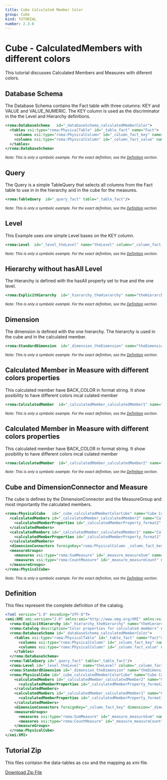 ```yaml
---
title: Cube Calculated Member Color
group: Cube
kind: TUTORIAL
number: 2.3.6
---
```

# Cube - CalculatedMembers with different colors

This tutorial discusses Calculated Members and Measures with diferent colors.



## Database Schema

The Database Schema contains the Fact table with three columns: KEY and VALUE and VALUE_NUMERIC. The KEY column is used as the discriminator in the the Level and Hierarchy definitions.


```xml
<roma:DatabaseSchema   id="_databaseSchema_calculatedMemberColor">
  <tables xsi:type="roma:PhysicalTable" id="_table_fact" name="Fact">
    <columns xsi:type="roma:PhysicalColumn" id="_column_fact_key" name="KEY"/>
    <columns xsi:type="roma:PhysicalColumn" id="_column_fact_value" name="VALUE" type="Integer"/>
  </tables>
</roma:DatabaseSchema>

```
*<small>Note: This is only a symbolic example. For the exact definition, see the [Definition](#definition) section.</small>*
## Query

The Query is a simple TableQuery that selects all columns from the Fact table to use in in the hierarchy and in the cube for the measures.


```xml
<roma:TableQuery  id="_query_fact" table="_table_fact"/>

```
*<small>Note: This is only a symbolic example. For the exact definition, see the [Definition](#definition) section.</small>*
## Level

This Example uses one simple Level bases on the KEY column.


```xml
<roma:Level  id="_level_theLevel" name="theLevel" column="_column_fact_key"/>

```
*<small>Note: This is only a symbolic example. For the exact definition, see the [Definition](#definition) section.</small>*
## Hierarchy without hasAll Level

The Hierarchy is defined with the hasAll property set to true and the one level.


```xml
<roma:ExplicitHierarchy  id="_hierarchy_theHierarchy" name="theHierarchy" primaryKey="_column_fact_key" query="_query_fact" levels="_level_theLevel"/>

```
*<small>Note: This is only a symbolic example. For the exact definition, see the [Definition](#definition) section.</small>*
## Dimension

The dimension is defined with the one hierarchy. The hierarchy is used in the cube and in the calculated member.


```xml
<roma:StandardDimension  id="_dimension_theDimension" name="theDimension" hierarchies="roma:ExplicitHierarchy _hierarchy_theHierarchy"/>

```
*<small>Note: This is only a symbolic example. For the exact definition, see the [Definition](#definition) section.</small>*
## Calculated Member in Measure with different colors properties

This calculated member have BACK_COLOR in format string. It show posibility to have different colors incal culated member


```xml
<roma:CalculatedMember  id="_calculatedMember_calculatedMember1" name="Calculated Member 1" displayFolder="folder" formula="[Measures].[Measure-Sum] / [Measures].[Measure-Count]" parent="[theDimension].[theHierarchy].[All theHierarchys]" hierarchy="roma:ExplicitHierarchy _hierarchy_theHierarchy"/>

```
*<small>Note: This is only a symbolic example. For the exact definition, see the [Definition](#definition) section.</small>*
## Calculated Member in Measure with different colors properties

This calculated member have BACK_COLOR in format string. It show posibility to have different colors incal culated member



```xml
<roma:CalculatedMember  id="_calculatedMember_calculatedMember2" name="Calculated Member 2" displayFolder="folder" formula="[Measures].[Measure-Sum] / [Measures].[Measure-Count]"/>

```
*<small>Note: This is only a symbolic example. For the exact definition, see the [Definition](#definition) section.</small>*
## Cube and DimensionConnector and Measure

The cube is defines by the DimensionConnector and the MeasureGroup and most importantly the calculated members.


```xml
<roma:PhysicalCube   id="_cube_calculatedMemberColorCube" name="Cube CalculatedMember with different colors" query="_query_fact">
  <calculatedMembers id="_calculatedMember_calculatedMember2" name="Calculated Member 2" displayFolder="folder" formula="[Measures].[Measure-Sum] / [Measures].[Measure-Count]">
    <calculatedMemberProperties id="_calculatedMemberProperty_format2" name="FORMAT_STRING" value="$#,##;BACK_COLOR=255;FORE_COLOR=13369395"/>
  </calculatedMembers>
  <calculatedMembers id="_calculatedMember_calculatedMember1" name="Calculated Member 1" displayFolder="folder" formula="[Measures].[Measure-Sum] / [Measures].[Measure-Count]" parent="[theDimension].[theHierarchy].[All theHierarchys]" hierarchy="roma:ExplicitHierarchy _hierarchy_theHierarchy">
    <calculatedMemberProperties id="_calculatedMemberProperty_format1" name="FORMAT_STRING" value="$#,##0.00;BACK_COLOR=65535;FORE_COLOR=13369395"/>
  </calculatedMembers>
  <dimensionConnectors foreignKey="roma:PhysicalColumn _column_fact_key" dimension="roma:StandardDimension _dimension_theDimension" id="_dimensionConnector_theDimension"/>
  <measureGroups>
    <measures xsi:type="roma:SumMeasure" id="_measure_measureSum" name="Measure-Sum" formatString="$#,##0.00;BACK_COLOR=32768;FORE_COLOR=0" column="_column_fact_value"/>
    <measures xsi:type="roma:CountMeasure" id="_measure_measureCount" name="Measure-Count" formatString="$#,##0.00;BACK_COLOR=16711680;FORE_COLOR=0" column="_column_fact_value"/>
  </measureGroups>
</roma:PhysicalCube>

```
*<small>Note: This is only a symbolic example. For the exact definition, see the [Definition](#definition) section.</small>*

## Definition

This files represent the complete definition of the catalog.

```xml
<?xml version="1.0" encoding="UTF-8"?>
<xmi:XMI xmi:version="2.0" xmlns:xmi="http://www.omg.org/XMI" xmlns:xsi="http://www.w3.org/2001/XMLSchema-instance" xmlns:roma="https://www.daanse.org/spec/org.eclipse.daanse.rolap.mapping">
  <roma:ExplicitHierarchy id="_hierarchy_theHierarchy" name="theHierarchy" primaryKey="_column_fact_key" query="_query_fact" levels="_level_theLevel"/>
  <roma:Catalog description="Color properties for calculated members" name="Daanse Tutorial - Cube Calculated Member Color" cubes="_cube_calculatedMemberColorCube" dbschemas="_databaseSchema_calculatedMemberColor"/>
  <roma:DatabaseSchema id="_databaseSchema_calculatedMemberColor">
    <tables xsi:type="roma:PhysicalTable" id="_table_fact" name="Fact">
      <columns xsi:type="roma:PhysicalColumn" id="_column_fact_key" name="KEY"/>
      <columns xsi:type="roma:PhysicalColumn" id="_column_fact_value" name="VALUE" type="Integer"/>
    </tables>
  </roma:DatabaseSchema>
  <roma:TableQuery id="_query_fact" table="_table_fact"/>
  <roma:Level id="_level_theLevel" name="theLevel" column="_column_fact_key"/>
  <roma:StandardDimension id="_dimension_theDimension" name="theDimension" hierarchies="_hierarchy_theHierarchy"/>
  <roma:PhysicalCube id="_cube_calculatedMemberColorCube" name="Cube CalculatedMember with different colors" query="_query_fact">
    <calculatedMembers id="_calculatedMember_calculatedMember2" name="Calculated Member 2" displayFolder="folder" formula="[Measures].[Measure-Sum] / [Measures].[Measure-Count]">
      <calculatedMemberProperties id="_calculatedMemberProperty_format2" name="FORMAT_STRING" value="$#,##;BACK_COLOR=255;FORE_COLOR=13369395"/>
    </calculatedMembers>
    <calculatedMembers id="_calculatedMember_calculatedMember1" name="Calculated Member 1" displayFolder="folder" formula="[Measures].[Measure-Sum] / [Measures].[Measure-Count]" parent="[theDimension].[theHierarchy].[All theHierarchys]" hierarchy="_hierarchy_theHierarchy">
      <calculatedMemberProperties id="_calculatedMemberProperty_format1" name="FORMAT_STRING" value="$#,##0.00;BACK_COLOR=65535;FORE_COLOR=13369395"/>
    </calculatedMembers>
    <dimensionConnectors foreignKey="_column_fact_key" dimension="_dimension_theDimension" id="_dimensionConnector_theDimension"/>
    <measureGroups>
      <measures xsi:type="roma:SumMeasure" id="_measure_measureSum" name="Measure-Sum" formatString="$#,##0.00;BACK_COLOR=32768;FORE_COLOR=0" column="_column_fact_value"/>
      <measures xsi:type="roma:CountMeasure" id="_measure_measureCount" name="Measure-Count" formatString="$#,##0.00;BACK_COLOR=16711680;FORE_COLOR=0" column="_column_fact_value"/>
    </measureGroups>
  </roma:PhysicalCube>
</xmi:XMI>

```



## Tutorial Zip
This files contaisn the data-tables as csv and the mapping as xmi file.

<a href="./zip/tutorial.cube.calculatedmember.color.zip" download>Download Zip File</a>
